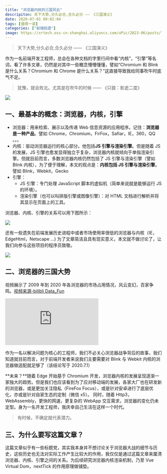 ```yaml
---
title: "浏览器内核的三国风云"
descripiton: 天下大势,分久必合,合久必分 —— 《三国演义》
date: 2020-07-01 09:02:04
tags: [值得一读]
categories: ["前端拾遗"]
image: https://xrtech.oss-cn-shanghai.aliyuncs.com/uPic/2023-06/posts/liulanqisanguo.PNG
---
```


> 天下大势,分久必合,合久必分 —— 《三国演义》

作为一名前端开发工程师，总会在各种文档的字里行间中看“内核”，“引擎”等名词，看了许多文章，仍然是对其中一些概念懵懵懂懂，譬如“Chromium 和 Blink 是什么关系？Chromium 和 Chrome 是什么关系？”这直接导致我给同事吹牛时底气不足。

> 犹豫，就会败北。尤其是在吹牛的时候 —— 《只狼：影逝二度》

![](https://xrtech.oss-cn-shanghai.aliyuncs.com/uPic/2023-06/posts/1593566832242.jpg)

## 一、最基本的概念：浏览器，内核，引擎

- 浏览器：用来检索、展示以及传递 Web 信息资源的应用程序。记住：**浏览器是一种产品**。譬如 Chrome，Chromium，FirFox，Safiar，IE，360，QQ 。。。
- 内核：驱动浏览器运行的核心部分。他包括**JS 引擎与渲染引擎**。但是随着 JS 的发展，JS 引擎也愈发显得独立于复杂，浏览器内核就倾向于单指渲染引擎。但就目前而言，多数浏览器内核仍然包括了 JS 引擎与渲染引擎（譬如 Blink 内核），为了便于理解，本文的观点是：**内核包括 JS 引擎与渲染引擎**。譬如 Blink，Webkit，Gecko
- 引擎：
  - JS 引擎：专门处理 JavaScript 脚本的虚拟机（简单来说就是能够运行 JS 的环境）。
  - 渲染引擎（也可以叫排版引擎或图像引擎）：对 HTML 文档进行解析并将其显示在页面上的工具。

浏览器、内核、引擎的关系可以用下图所示：

![](https://xrtech.oss-cn-shanghai.aliyuncs.com/uPic/2023-06/posts/1593573021116.png)

还有一些遗失在前端发展历史进程中或者市场使用率很低的浏览器与内核（IE，EdgeHtml，Netscape ...) 为了文章简洁且具有现实意义，本文就不做讨论了，让我们向参与这些项目的程序员致敬。

![](https://xrtech.oss-cn-shanghai.aliyuncs.com/uPic/2023-06/posts/1593573273158.jpg)

## 二、浏览器的三国大势

视频展示了 2009 年到 2020 年各浏览器的市场占用情况，风云变幻，百家争鸣。[视频来源-bilibli Data_Fun](https://www.bilibili.com/video/BV1iK41157eK?from=search&seid=8186579024934449220)

<div class="aspect-ratio">
<iframe src="https://player.bilibili.com/player.html?aid=498000935&bvid=BV1iK41157eK&cid=187449223&page=1" scrolling="no" border="0" frameborder="no" framespacing="0" allowfullscreen="true" sandbox="allow-top-navigation allow-same-origin allow-forms allow-scripts"> </iframe></div>

作为一名以解决问题为核心的工程师，我们不必关心浏览器战争背后的故事，我们知道就目前而言，对于前端开发者来说我们主要需要对 Blink 与 Webkit 内核的浏览器做适配就足够了（该结论写于 2020.7.1）

**未来？**随着 Edge 开始基于 Chromium 开发，浏览器内核的发展呈现逐渐一家独大的趋势。但是我们也应该看到为了应对移动端的发展，各家大厂也在研发新的浏览器，或是更加关注隐私（FireFox Focus），或是针对安卓进行了底层优化，亦或是针对自家生态的定制（微信 x5）。
同时，随着 Http3，WebAssembly，更快的网速，更复杂的 WebApp 交互需求，浏览器的变化仍未定型。身为一名开发工程师，我庆幸自己生活在这样一个时代。

> 有时候，不确定就代表潜力。

## 三、为什么要写这篇文章？

这篇文章似乎有一些标题党，其实我本身并不想讨论关于浏览器大战的细节与历史，这些历史也无法对实际工作产生比较大的作用，我仅仅是通过这篇文章来厘清浏览器、内核、引擎之间的关系。为后续研究浏览器内核渲染机制，乃至 Vue Virtual Dom，nextTick 的作用原理做铺垫。
